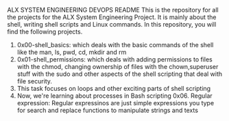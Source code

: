 ALX SYSTEM ENGINEERING DEVOPS
README
This is the repository for all the projects for the ALX System Engineering Project. It is mainly about the shell, writing shell scripts and Linux commands. In this repository, you will find the following projects.
1) 0x00-shell_basics: which deals with the basic commands of the shell like the man, ls, pwd, cd, mkdir and rm
2) 0x01-shell_permissions: which deals with adding permissions to files with the chmod, changing ownership of files with the chown,superuser stuff with the sudo and other aspects of the shell scripting that deal with file security.
3) This task focuses on loops and other exciting parts of shell scripting
4) Now, we're learning about processes in Bash scripting
0x06. Regular expression: Regular expressinos are just simple expressions you type for search and replace functions to manipulate strings and texts

